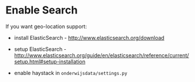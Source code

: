 Enable Search
=============

If you want geo-location support:

* install ElasticSearch - http://www.elasticsearch.org/download

* setup ElasticSearch - http://www.elasticsearch.org/guide/en/elasticsearch/reference/current/setup.html#setup-installation

* enable haystack in ```onderwijsdata/settings.py```
